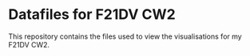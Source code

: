# Datafiles for F21DV CW2
This repository contains the files used to view the visualisations for my F21DV CW2. 
